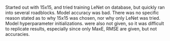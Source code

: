 Started out with 15x15, and tried training LeNet on database, but quickly ran into several roadblocks. Model accuracy was bad\. 
There was no specific reason stated as to why 15x15 was chosen, nor why only LeNet was tried. Model hyperparameter initializations\. 
were also not given, so it was difficult to replicate results, especially since only MaxE, RMSE are given, but not accuracies.
